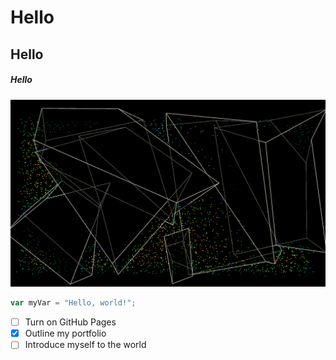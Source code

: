 # Hello
## Hello
##### Hello

![Image of Houdini](houdini.png)

``` javascript
var myVar = "Hello, world!";
```
- [ ] Turn on GitHub Pages
- [x] Outline my portfolio
- [ ] Introduce myself to the world
